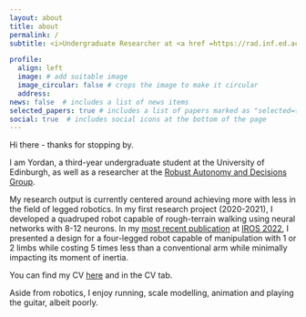 ```yaml
---
layout: about
title: about
permalink: /
subtitle: <i>Undergraduate Researcher at <a href =https://rad.inf.ed.ac.uk/>Robust Autonomy and Decisions Group</a>, University of Edinburgh </i>

profile:
  align: left
  image: # add suitable image
  image_circular: false # crops the image to make it circular
  address: 
news: false  # includes a list of news items
selected_papers: true # includes a list of papers marked as "selected={true}"
social: true  # includes social icons at the bottom of the page
---
```

Hi there - thanks for stopping by.

I am Yordan, a third-year undergraduate student at the University of Edinburgh, as well as a researcher at the [Robust Autonomy and Decisions Group](https://rad.inf.ed.ac.uk/).

My research output is currently centered around achieving more with less in the field of legged robotics. In my first research project (2020-2021), I developed a quadruped robot capable of rough-terrain walking using neural networks with 8-12 neurons. In my [most recent publication](https://arxiv.org/abs/2207.08765) at [IROS 2022](https://ras.papercept.net/conferences/conferences/IROS22/program/IROS22_ContentListWeb_2.html#mob-4_02), I presented a design for a four-legged robot capable of manipulation with 1 or 2 limbs while costing 5 times less than a conventional arm while minimally impacting its moment of inertia.

You can find my CV [here](y-tsvetkov.github.io/assets/pdf/CV_Yordan_Tsvetkov.pdf) and in the CV tab.

Aside from robotics, I enjoy running, scale modelling, animation and playing the guitar, albeit poorly.



